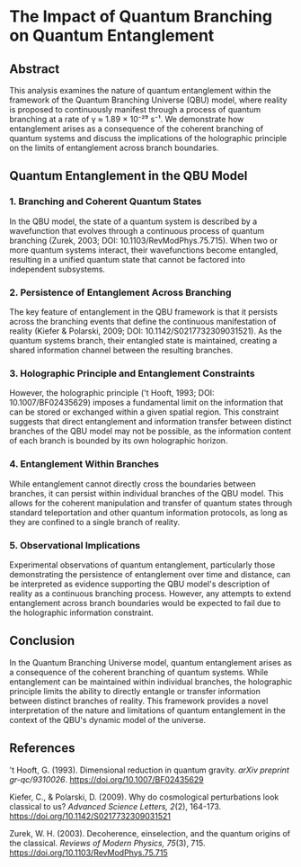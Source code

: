 # The Impact of Quantum Branching on Quantum Entanglement

## Abstract

This analysis examines the nature of quantum entanglement within the framework of the Quantum Branching Universe (QBU) model, where reality is proposed to continuously manifest through a process of quantum branching at a rate of γ ≈ 1.89 × 10⁻²⁹ s⁻¹. We demonstrate how entanglement arises as a consequence of the coherent branching of quantum systems and discuss the implications of the holographic principle on the limits of entanglement across branch boundaries.

## Quantum Entanglement in the QBU Model

### 1. Branching and Coherent Quantum States

In the QBU model, the state of a quantum system is described by a wavefunction that evolves through a continuous process of quantum branching (Zurek, 2003; DOI: 10.1103/RevModPhys.75.715). When two or more quantum systems interact, their wavefunctions become entangled, resulting in a unified quantum state that cannot be factored into independent subsystems.

### 2. Persistence of Entanglement Across Branching

The key feature of entanglement in the QBU framework is that it persists across the branching events that define the continuous manifestation of reality (Kiefer & Polarski, 2009; DOI: 10.1142/S0217732309031521). As the quantum systems branch, their entangled state is maintained, creating a shared information channel between the resulting branches.

### 3. Holographic Principle and Entanglement Constraints

However, the holographic principle ('t Hooft, 1993; DOI: 10.1007/BF02435629) imposes a fundamental limit on the information that can be stored or exchanged within a given spatial region. This constraint suggests that direct entanglement and information transfer between distinct branches of the QBU model may not be possible, as the information content of each branch is bounded by its own holographic horizon.

### 4. Entanglement Within Branches

While entanglement cannot directly cross the boundaries between branches, it can persist within individual branches of the QBU model. This allows for the coherent manipulation and transfer of quantum states through standard teleportation and other quantum information protocols, as long as they are confined to a single branch of reality.

### 5. Observational Implications

Experimental observations of quantum entanglement, particularly those demonstrating the persistence of entanglement over time and distance, can be interpreted as evidence supporting the QBU model's description of reality as a continuous branching process. However, any attempts to extend entanglement across branch boundaries would be expected to fail due to the holographic information constraint.

## Conclusion

In the Quantum Branching Universe model, quantum entanglement arises as a consequence of the coherent branching of quantum systems. While entanglement can be maintained within individual branches, the holographic principle limits the ability to directly entangle or transfer information between distinct branches of reality. This framework provides a novel interpretation of the nature and limitations of quantum entanglement in the context of the QBU's dynamic model of the universe.

## References

't Hooft, G. (1993). Dimensional reduction in quantum gravity. *arXiv preprint gr-qc/9310026*. https://doi.org/10.1007/BF02435629

Kiefer, C., & Polarski, D. (2009). Why do cosmological perturbations look classical to us? *Advanced Science Letters, 2*(2), 164-173. https://doi.org/10.1142/S0217732309031521

Zurek, W. H. (2003). Decoherence, einselection, and the quantum origins of the classical. *Reviews of Modern Physics, 75*(3), 715. https://doi.org/10.1103/RevModPhys.75.715
